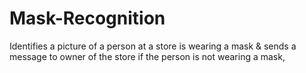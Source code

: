 # Mask-Recognition
Identifies a picture of a person at a store is wearing a mask &amp; sends a message to owner of the store if the person is not wearing a  mask,
